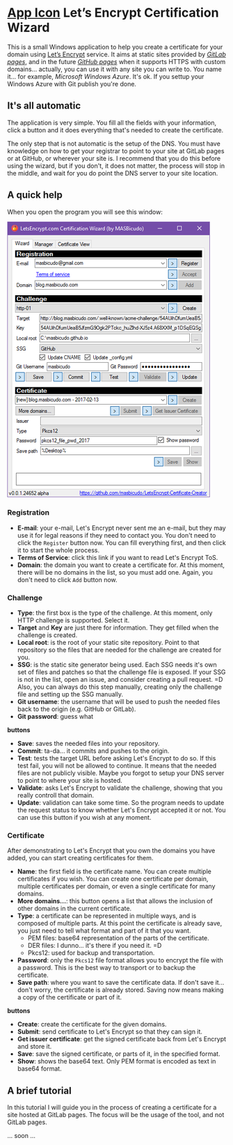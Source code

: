 # [App Icon](https://raw.githubusercontent.com/masbicudo/LetsEncrypt-Certificate-Creator/master/content/LockIcon-64.png) Let’s Encrypt Certification Wizard

This is a small Windows application to help you create a certificate
for your domain using [Let’s Encrypt](https://letsencrypt.org) service.
It aims at static sites provided by [*GitLab pages*](https://pages.gitlab.io),
and in the future [*GitHub pages*](https://pages.github.com)
when it supports HTTPS with custom domains...
actually, you can use it with any site you can write to.
You name it... for example, *Microsoft Windows Azure*. It's ok.
If you settup your Windows Azure with Git publish you're done.

## It's all automatic

The application is very simple. You fill all the fields with your information,
click a button and it does everything that's needed to create the certificate.

The only step that is not automatic is the setup of the DNS.
You must have knowledge on how to get your registrar to point to your site
at GitLab pages or at GitHub, or wherever your site is.
I recommend that you do this before using the wizard,
but if you don't, it does not matter, the process will stop in the middle,
and wait for you do point the DNS server to your site location.

## A quick help

When you open the program you will see this window:

![Mains Window](https://raw.githubusercontent.com/masbicudo/LetsEncrypt-Certificate-Creator/master/content/main-window.png)

### Registration
 - **E-mail**: your e-mail, Let's Encrypt never sent me an e-mail, but they may use it
    for legal reasons if they need to contact you. You don't need to click the `Register`
    button now. You can fill everything first, and then click it to start the whole process.
 - **Terms of Service**: click this link if you want to read Let's Encrypt ToS.
 - **Domain**: the domain you want to create a certificate for.
    At this moment, there will be no domains in the list, so you must add one.
    Again, you don't need to click `Add` button now.

### Challenge
 - **Type**: the first box is the type of the challenge. At this moment, only HTTP challenge is supported.
    Select it.
 - **Target** and **Key** are just there for information. They get filled when the challenge is created.
 - **Local root**: is the root of your static site repository.
    Point to that repository so the files that are needed for the challenge are created for you.
 - **SSG**: is the static site generator being used.
    Each SSG needs it's own set of files and patches so that the challenge file is exposed.
    If your SSG is not in the list, open an issue, and consider creating a pull request. =D
    Also, you can always do this step manually, creating only the challenge file and setting up the SSG manually.
 - **Git username**: the username that will be used to push the needed files back to the origin (e.g. GitHub or GitLab).
 - **Git password**: guess what

**buttons**
 - **Save**: saves the needed files into your repository.
 - **Commit**: ta-da... it commits and pushes to the origin.
 - **Test**: tests the target URL before asking Let's Encrypt to do so.
    If this test fail, you will not be allowed to continue.
    It means that the needed files are not publicly visible.
    Maybe you forgot to setup your DNS server to point to where your site is hosted.
 - **Validate**: asks Let's Encrypt to validate the challenge,
    showing that you really controll that domain.
 - **Update**: validation can take some time. So the program needs to update
    the request status to know whether Let's Encrypt accepted it or not.
    You can use this button if you wish at any moment.

### Certificate
After demonstrating to Let's Encrypt that you own the domains you have added,
you can start creating certificates for them.
 - **Name**: the first field is the certificate name.
    You can create multiple certificates if you wish.
    You can create one certificate per domain,
    multiple certificates per domain,
    or even a single certificate for many domains.
 - **More domains...**: this button opens a list that allows the
    inclusion of other domains in the current certificate.
 - **Type**: a certificate can be represented in multiple ways, 
    and is composed of multiple parts. At this point the certificate
    is already save, you just need to tell what format and part
    of it that you want.
    - PEM files: base64 representation of the parts of the certificate.
    - DER files: I dunno... it's there if you need it. =D
    - Pkcs12: used for backup and transportation.
 - **Password**: only the `Pkcs12` file format allows you to
    encrypt the file with a password. This is the best way to
    transport or to backup the certificate.
 - **Save path**: where you want to save the certificate data.
    If don't save it... don't worry, the certificate is already stored.
    Saving now means making a copy of the certificate or part of it.

**buttons**
 - **Create**: create the certificate for the given domains.
 - **Submit**: send certificate to Let's Encrypt so that they can sign it.
 - **Get issuer certificate**: get the signed certificate back from
    Let's Encrypt and store it.
 - **Save**: save the signed certificate, or parts of it, in the
    specified format.
 - **Show**: shows the base64 text. Only PEM format is encoded as text
    in base64 format.


## A brief tutorial

In this tutorial I will guide you in the process of creating a
certificate for a site hosted at GitLab pages.
The focus will be the usage of the tool, and not GitLab pages.

... soon ...
